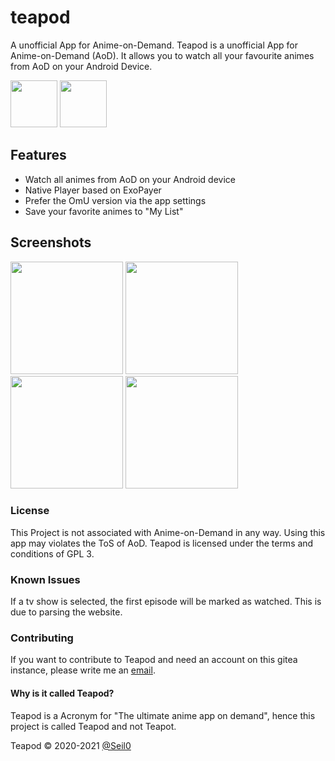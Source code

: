 # teapod

A unofficial App for Anime-on-Demand.
Teapod is a unofficial App for Anime-on-Demand (AoD). It allows you to watch all your favourite animes from AoD on your Android Device.

[<img src="https://fdroid.gitlab.io/artwork/badge/get-it-on.png" height="75">](https://f-droid.org/de/packages/org.mosad.teapod/)
[<img src="https://gitlab.com/IzzyOnDroid/repo/-/raw/master/assets/IzzyOnDroid.png" height="75">](https://apt.izzysoft.de/fdroid/index/apk/org.mosad.teapod)

## Features
* Watch all animes from AoD on your Android device
* Native Player based on ExoPayer
* Prefer the OmU version via the app settings
* Save your favorite animes to "My List"

## Screenshots
[<img src="https://www.mosad.xyz/images/Teapod/Teapod_Home.webp" width=180>](https://www.mosad.xyz/images/Teapod/Teapod_Home.webp)
[<img src="https://www.mosad.xyz/images/Teapod/Teapod_Library.webp" width=180>](https://www.mosad.xyz/images/Teapod/Teapod_Library.webp)
[<img src="https://www.mosad.xyz/images/Teapod/Teapod_Media.webp" width=180>](https://www.mosad.xyz/images/Teapod/Teapod_Media.webp)
[<img src="https://www.mosad.xyz/images/Teapod/Teapod_Search.webp" width=180>](https://www.mosad.xyz/images/Teapod/Teapod_Search.webp)

### License
This Project is not associated with Anime-on-Demand in any way. Using this app may violates the ToS of AoD. Teapod is licensed under the terms and conditions of GPL 3.

### Known Issues
If a tv show is selected, the first episode will be marked as watched. This is due to parsing the website.

### Contributing
If you want to contribute to Teapod and need an account on this gitea instance, please write me an [email](seil0@mosad.xyz).

#### Why is it called Teapod?
Teapod is a Acronym for "The ultimate anime app on demand", hence this project is called Teapod and not Teapot.

Teapod © 2020-2021 [@Seil0](https://git.mosad.xyz/Seil0)
